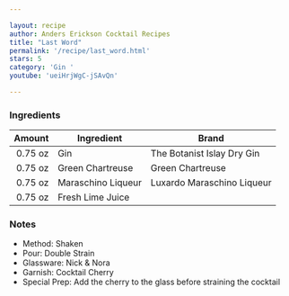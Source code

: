 ```yaml
---

layout: recipe
author: Anders Erickson Cocktail Recipes
title: "Last Word"
permalink: '/recipe/last_word.html'
stars: 5
category: 'Gin '
youtube: 'ueiHrjWgC-jSAvQn'

---
```


### Ingredients

|  Amount  | Ingredient               | Brand                     |
| ------: | ------------------ | -------------------------- |
| 0.75 oz | Gin                | The Botanist Islay Dry Gin |
| 0.75 oz | Green Chartreuse   | Green Chartreuse           |
| 0.75 oz | Maraschino Liqueur | Luxardo Maraschino Liqueur |
| 0.75 oz | Fresh Lime Juice   |

### Notes

- Method: Shaken
- Pour: Double Strain
- Glassware: Nick & Nora
- Garnish: Cocktail Cherry
- Special Prep: Add the cherry to the glass before straining the cocktail

